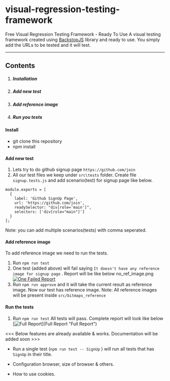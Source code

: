 # visual-regression-testing-framework
Free Visual Regression Testing Framework - Ready To Use
A visual testing framework created using [BackstopJS](https://github.com/garris/BackstopJS) library and ready to use.
 You simply add the URLs to be tested and it will test.

---
## Contents
1. ##### Installation
2. ##### Add new test
3. ##### Add reference image
4. ##### Run you tests

#### Install
- git clone this repository
- npm install

#### Add new test
1. Lets try to do github signup page `https://github.com/join`
2. All our test files we keep under `src\tests` folder. Create file `signup.tests.js` and add scenario(test) for  signup page like below.
```
module.exports = [
  {
    label: 'Github SignUp Page',
    url: 'https://github.com/join',
    readySelector: "div[role='main']",
    selectors: ['div[role="main"]']
  }
];
```
 Note: you can add multiple scenarios(tests) with comma seperated.

#### Add reference image
To add reference image we need to run the tests.
1. Run `npm run test`
2. One test (added above) will fail saying `It doesn't have any reference image for signup page` .  Report will be like below no_ref_image.png 
[![One Failed Report](https://raw.githubusercontent.com/vininaag/visual-regression-testing-framework/master/readmefiles/no_ref_image.png "One Failed Report")](https://raw.githubusercontent.com/vininaag/visual-regression-testing-framework/master/readmefiles/no_ref_image.png "One Failed Report")
3. Run `npm run approve` and it will take the current result as reference image. Now our test has reference image.
Note: All reference images will be present inside `src/bitmaps_reference`
#### Run the tests

1. Run `npm run test` All tests will pass.
Complete report will look like below
[![Full Report](https://raw.githubusercontent.com/vininaag/visual-regression-testing-framework/master/readmefiles/full_report.png "Full Report")](Full Report "Full Report")

<<< Below features are already available & works. Documentation will be added soon  >>>
 -  Run a single test  (`npm run test -- SignUp` ) will run all tests that has `SignUp` in their title.

- Configuration browser, size of browser & others.
- How to use cookies.
